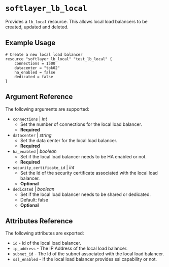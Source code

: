 # `softlayer_lb_local`

Provides a `lb_local` resource. This allows local load balancers to be created, updated and deleted.

## Example Usage

```hcl
# Create a new local load balancer
resource "softlayer_lb_local" "test_lb_local" {
    connections = 1500
    datacenter = "tok02"
    ha_enabled = false
    dedicated = false       
}
```

## Argument Reference

The following arguments are supported:

* `connections` | *int*
    * Set the number of connections for the local load balancer.
    * **Required**
* `datacenter` | *string*
    * Set the data center for the local load balancer.
    * **Required**
* `ha_enabled` | *boolean*
    * Set if the local load balancer needs to be HA enabled or not.
    * **Required**
* `security_certificate_id` | *int*
    * Set the Id of the security certificate associated with the local load balancer.
    * **Optional**
* `dedicated` | *boolean*
    * Set if the local load balancer needs to be shared or dedicated.
    * Default: false
    * **Optional**

## Attributes Reference

The following attributes are exported:

* `id` - id of the local load balancer.
* `ip_address` - The IP Address of the local load balancer.
* `subnet_id` - The Id of the subnet associated with the local load balancer.
* `ssl_enabled` - If the local load balancer provides ssl capability or not.
